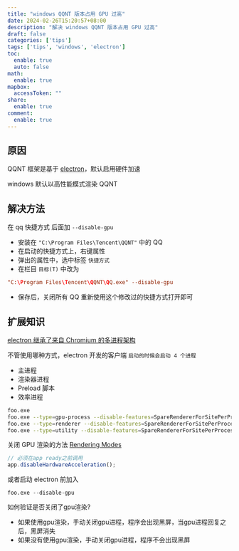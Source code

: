 ```yaml
---
title: "windows QQNT 版本占用 GPU 过高"
date: 2024-02-26T15:20:57+08:00
description: "解决 windows QQNT 版本占用 GPU 过高"
draft: false
categories: ['tips']
tags: ['tips', 'windows', 'electron']
toc:
  enable: true
  auto: false
math:
  enable: true
mapbox:
  accessToken: ""
share:
  enable: true
comment:
  enable: true
---
```


## 原因

QQNT 框架是基于 [electron](https://www.electronjs.org)，默认启用硬件加速

windows 默认以高性能模式渲染 QQNT

## 解决方法

在 qq 快捷方式 后面加 `--disable-gpu`

- 安装在 `"C:\Program Files\Tencent\QQNT"` 中的 QQ
- 在启动的快捷方式上，右键属性
- 弹出的属性中，选中标签 `快捷方式`
- 在栏目 `目标(T)` 中改为

```conf
"C:\Program Files\Tencent\QQNT\QQ.exe" --disable-gpu
```

- 保存后，关闭所有 QQ 重新使用这个修改过的快捷方式打开即可

## 扩展知识

[electron 继承了来自 Chromium 的多进程架构](https://www.electronjs.org/docs/latest/tutorial/process-model#the-multi-process-model)

不管使用哪种方式，electron 开发的客户端 `启动的时候会启动 4 个进程`

- 主进程
- 渲染器进程
- Preload 脚本
- 效率进程

```bash
foo.exe
foo.exe --type=gpu-process --disable-features=SpareRendererForSitePerProcess
foo.exe --type=renderer --disable-features=SpareRendererForSitePerProcess
foo.exe --type=utility --disable-features=SpareRendererForSitePerProcess
```


关闭 GPU 渲染的方法 [Rendering Modes](https://www.electronjs.org/docs/latest/tutorial/offscreen-rendering#rendering-modes)

```js
// 必须在app ready之前调用
app.disableHardwareAcceleration();
```

或者启动 electron 前加入

```
foo.exe --disable-gpu
```

如何验证是否关闭了gpu渲染?

- 如果使用gpu渲染，手动关闭gpu进程，程序会出现黑屏，当gpu进程回复之后，黑屏消失
- 如果没有使用gpu渲染，手动关闭gpu进程，程序不会出现黑屏
